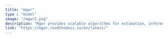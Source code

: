 ```yaml
---
title: "mgwr"
type : "model"
image: "/mgwr2.png"
description: "Mgwr provides scalable algorithms for estimation, inference, and prediction using single- and multi-scale geographically-weighted regression models in a variety of generalized linear model frameworks, as well model diagnostics tools"
link: "https://mgwr.readthedocs.io/en/latest/"
---
```


